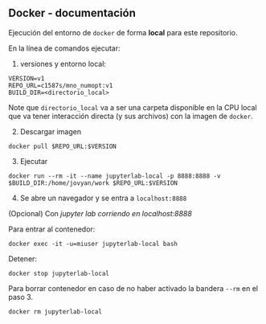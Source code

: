 ## Docker - documentación


Ejecución del entorno de `docker` de forma **local** para este repositorio.

En la línea de comandos ejecutar:

1. versiones y entorno local:

```{bash}
VERSION=v1
REPO_URL=c1587s/mno_numopt:v1
BUILD_DIR=<directorio_local>
```


Note que `directorio_local` va a ser una carpeta disponible en la CPU local que va tener interacción directa (y sus archivos) con la imagen de `docker`.

2. Descargar imagen

```{bash}
docker pull $REPO_URL:$VERSION
```

3. Ejecutar

```{bash}
docker run --rm -it --name jupyterlab-local -p 8888:8888 -v $BUILD_DIR:/home/jovyan/work $REPO_URL:$VERSION 
```

4. Se abre un navegador y se entra a `localhost:8888`

(Opcional)
Con _jupyter lab corriendo en localhost:8888_

Para entrar al contenedor:

```{bash}
docker exec -it -u=miuser jupyterlab-local bash
```

Detener:

```{bash}
docker stop jupyterlab-local
```

Para borrar contenedor en caso de no haber activado la bandera `--rm` en el paso 3.
```{bash}
docker rm jupyterlab-local
```
